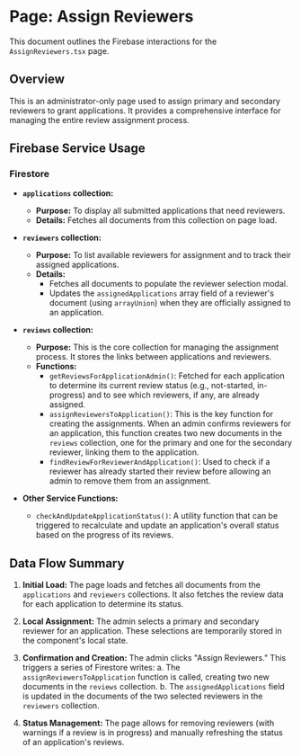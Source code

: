 # Page: Assign Reviewers

This document outlines the Firebase interactions for the `AssignReviewers.tsx` page.

## Overview

This is an administrator-only page used to assign primary and secondary reviewers to grant applications. It provides a comprehensive interface for managing the entire review assignment process.

## Firebase Service Usage

### Firestore

-   **`applications` collection:**
    -   **Purpose:** To display all submitted applications that need reviewers.
    -   **Details:** Fetches all documents from this collection on page load.

-   **`reviewers` collection:**
    -   **Purpose:** To list available reviewers for assignment and to track their assigned applications.
    -   **Details:**
        -   Fetches all documents to populate the reviewer selection modal.
        -   Updates the `assignedApplications` array field of a reviewer's document (using `arrayUnion`) when they are officially assigned to an application.

-   **`reviews` collection:**
    -   **Purpose:** This is the core collection for managing the assignment process. It stores the links between applications and reviewers.
    -   **Functions:**
        -   `getReviewsForApplicationAdmin()`: Fetched for each application to determine its current review status (e.g., not-started, in-progress) and to see which reviewers, if any, are already assigned.
        -   `assignReviewersToApplication()`: This is the key function for creating the assignments. When an admin confirms reviewers for an application, this function creates two new documents in the `reviews` collection, one for the primary and one for the secondary reviewer, linking them to the application.
        -   `findReviewForReviewerAndApplication()`: Used to check if a reviewer has already started their review before allowing an admin to remove them from an assignment.

-   **Other Service Functions:**
    -   `checkAndUpdateApplicationStatus()`: A utility function that can be triggered to recalculate and update an application's overall status based on the progress of its reviews.

## Data Flow Summary

1.  **Initial Load:** The page loads and fetches all documents from the `applications` and `reviewers` collections. It also fetches the review data for each application to determine its status.

2.  **Local Assignment:** The admin selects a primary and secondary reviewer for an application. These selections are temporarily stored in the component's local state.

3.  **Confirmation and Creation:** The admin clicks "Assign Reviewers." This triggers a series of Firestore writes:
    a.  The `assignReviewersToApplication` function is called, creating two new documents in the `reviews` collection.
    b.  The `assignedApplications` field is updated in the documents of the two selected reviewers in the `reviewers` collection.

4.  **Status Management:** The page allows for removing reviewers (with warnings if a review is in progress) and manually refreshing the status of an application's reviews.
